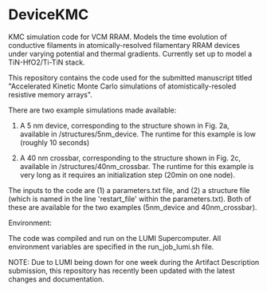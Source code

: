# DeviceKMC

KMC simulation code for VCM RRAM. Models the time evolution of conductive filaments in atomically-resolved filamentary RRAM devices under varying potential and thermal gradients. Currently set up to model a TiN-HfO2/Ti-TiN stack. 

This repository contains the code used for the submitted manuscript titled "Accelerated Kinetic Monte Carlo simulations of atomistically-resoled resistive memory arrays". 

There are two example simulations made available:

1. A 5 nm device, corresponding to the structure shown in Fig. 2a, available in /structures/5nm_device. The runtime for this example is low (roughly 10 seconds)

2. A 40 nm crossbar, corresponding to the structure shown in Fig. 2c, available in /structures/40nm_crossbar. The runtime for this example is very long as it requires an initialization step (20min on one node).

The inputs to the code are (1) a parameters.txt file, and (2) a structure file (which is named in the line 'restart_file' within the parameters.txt). Both of these are available for the two examples (5nm_device and 40nm_crossbar).


Environment:

The code was compiled and run on the LUMI Supercomputer. All environment variables are specified in the run_job_lumi.sh file.

NOTE: Due to LUMI being down for one week during the Artifact Description submission, this repository has recently been updated with the latest changes and documentation.